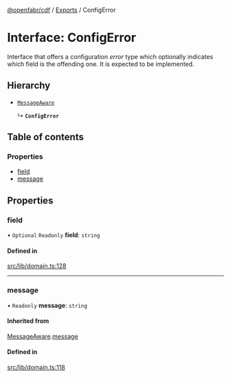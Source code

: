 [@openfabr/cdf](../README.md) / [Exports](../modules.md) / ConfigError

# Interface: ConfigError

Interface that offers a configuration *error* type which optionally indicates which field is the offending one.
It is expected to be implemented.

## Hierarchy

- [`MessageAware`](MessageAware.md)

  ↳ **`ConfigError`**

## Table of contents

### Properties

- [field](ConfigError.md#field)
- [message](ConfigError.md#message)

## Properties

### field

• `Optional` `Readonly` **field**: `string`

#### Defined in

[src/lib/domain.ts:128](https://github.com/openfabr/cdf/blob/9dc7721/core/typescript/src/lib/domain.ts#L128)

___

### message

• `Readonly` **message**: `string`

#### Inherited from

[MessageAware](MessageAware.md).[message](MessageAware.md#message)

#### Defined in

[src/lib/domain.ts:118](https://github.com/openfabr/cdf/blob/9dc7721/core/typescript/src/lib/domain.ts#L118)
